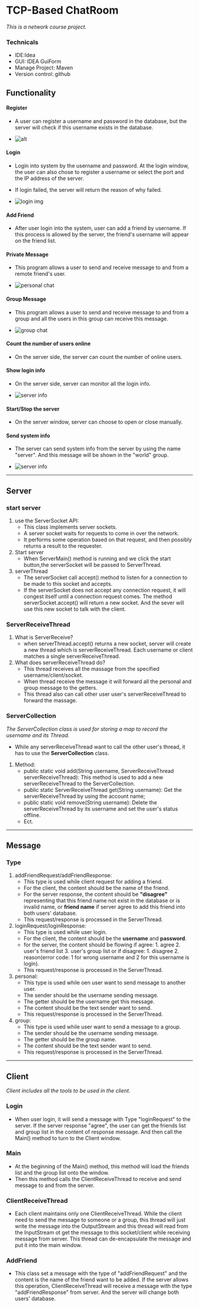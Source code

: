 # TCP-Based ChatRoom
*This is a network course project.*

### Technicals
- IDE:Idea
- GUI: IDEA GuiForm
- Manage Project: Maven
- Version control: github
## Functionality

#### Register
- A user can register a username and password in the database, but the server will check if this username exists in the database.

- ![alt](./img/functionality/register.png)


#### Login
- Login into system by the username and password. At the login window, the user can also chose to register a username or select the port
and the IP address of the server.
- If login failed, the server will return the reason of why failed.

- ![login img](./img/functionality/login.jpg)
#### Add Friend
- After user login into the system, user can add a friend by username. If this process is allowed by the server, the friend's username will
appear on the friend list.
#### Private Message
- This program allows a user to send and receive message to and from a remote friend's user.

- ![personal chat](./img/functionality/ClientPrivate.png)
#### Group Message
- This program allows a user to send and receive message to and from a group and all the users in this group can receive this message.

- ![group chat](./img/functionality/ClientGroup.png)
#### Count the number of users online
- On the server side, the server can count the number of online users.
#### Show login info
- On the server side, server can monitor all the login info.

- ![server info](./img/functionality/ServerMain.png)
#### Start/Stop the server
- On the server window, server can choose to open or close manually.
#### Send system info
- The server can send system info from the server by using the name "server". And this message will be shown 
in the "world" group.

- ![server info](./img/functionality/ServerInfo.png)
---
## Server

### start server
1. use the ServerSocket API:
    - This class implements server sockets. 
    - A server socket waits for requests to come in over the network. 
    - It performs some operation based on that request, and then possibly returns a result to the requester.
2. Start server
    - When ServerMain() method is running and we click the start button,the serverSocket will be passed to ServerThread.
3. serverThread
    - The serverSocket call accept() method to listen for a connection to be made to this socket and accepts.
    - If the serverSocket does not accept any connection request, it will congest itself until a connection request comes.
    The method serverSocket.accept() will return a new socket. And the sever will use this new socket to talk with the client.
    
### ServerReceiveThread
1. What is ServerReceive?
    - when serverThread.accept() returns a new socket, server will create a new thread which is serverReceiveThread. Each username or client matches a
     single serverReceiveThread. 
2. What does serverReceiveThread do?
    - This thread receives all the massage from the specified username/client/socket.
    - When thread receive the message it will forward all the personal and group message to the getters. 
    - This thread also can call other user user's serverReceiveThread to forward the massage.
    
### ServerCollection
*The ServerCollection class is used for storing a map to record the username and its Thread.*
- While any serverReceiveThread want to call the other user's thread, it has to use the **ServerCollection** class.

1. Method:
    - public static void add(String username, ServerReceiveThread serverReceiveThread): This method is used to add a new serverReceiveThread
    to the ServerCollection.
    - public static ServerReceiveThread get(String username): Get the serverReceiveThread by using the account name;
    - public static void remove(String username): Delete the serverReceiveThread by its username and set the user's status offline.
    - Ect.
---

## Message

### Type
1. addFriendRequest/addFriendResponse:
    - This type is used while client request for adding a friend.
    - For the client, the content should be the name of the friend.
    - For the server response, the content should be **"disagree"** representing that this friend name not exist in the database or is invalid name, or **friend name** if server agree to add this friend into both users' database.
    - This request/response is processed in the ServerThread.
2. loginRequest/loginResponse:
    - This type is used while user login.
    - For the client, the content should be the **username** and **password**.
    - for the server, the content should be flowing if agree: 1. agree 2. user's friend list 3. user's group list
    or if disagree: 1. disagree 2. reason(error code: 1 for wrong username and 2 for this username is login).
    - This request/response is processed in the ServerThread.
3. personal:
    - This type is used while oen user want to send message to another user.
    - The sender should be the username sending message.
    - The getter should be the username get this message.
    - The content should be the text sender want to send.
    - This request/response is processed in the ServerThread.
4. group:
    - This type is used while user want to send a message to a group.
    - The sender should be the username sending message.
    - The getter should be the group name.
    - The content should be the text sender want to send.
    - This request/response is processed in the ServerThread.
    
---
## Client
*Client includes all the tools to be used in the client.*
### Login
- When user login, it will send a message with Type "loginRequest" to the server. If the server response "agree", the user can get the friends list and
group list in the content of response message. And then call the Main() method to turn to the Client window.
### Main
- At the beginning of the Main() method, this method will load the friends list and the group list onto the window.
- Then this method calls the ClientReceiveThread to receive and send message to and from the server.
### ClientReceiveThread
- Each client maintains only one ClientReceiveThread. While the client need to send the message to someone or a group, this thread
will just write the message into the OutputStream and this thread will read from the InputStream ot get the message to this socket/client while
receiving message from server. This thread can de-encapsulate the message and put it into the main window.
### AddFriend
- This class set a message with the type of "addFriendRequest" and the content is the name of the friend want to be added. If the server allows this 
operation, ClientReceiveThread will receive a message with the type "addFriendResponse" from server. And the server will change both users' database. 
